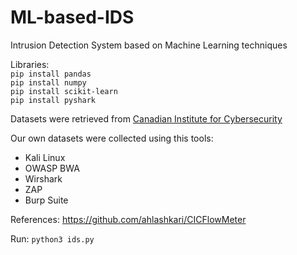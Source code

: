 # ML-based-IDS
Intrusion Detection System based on Machine Learning techniques  

Libraries:  
`pip install pandas`  
`pip install numpy`  
`pip install scikit-learn`  
`pip install pyshark`  

Datasets were retrieved from [Canadian Institute for Cybersecurity](https://www.unb.ca/cic/datasets/ids-2017.html)  

Our own datasets were collected using this tools:  
- Kali Linux  
- OWASP BWA  
- Wirshark  
- ZAP  
- Burp Suite  

References: https://github.com/ahlashkari/CICFlowMeter  

Run: `python3 ids.py`

